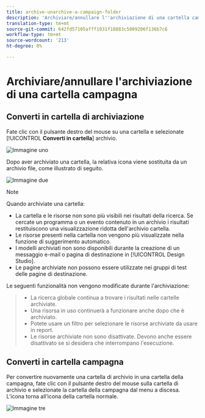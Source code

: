 ```yaml
---
title: archive-unarchive-a-campaign-folder
description: 'Archiviare/annullare l''archiviazione di una cartella campagna '
translation-type: tm+mt
source-git-commit: 642fd57105afff1031f18883c5809206f136b7c6
workflow-type: tm+mt
source-wordcount: '213'
ht-degree: 0%

---
```



# Archiviare/annullare l&#39;archiviazione di una cartella campagna

## Converti in cartella di archiviazione

Fate clic con il pulsante destro del mouse su una cartella e selezionate [!UICONTROL **Converti in cartella**] archivio.

![Immagine uno](/help/sky/assets/campaign-folders/archive-unarchive-a-campaign-folder/archive-unarchive-a-campaign-folder-1.png)

Dopo aver archiviato una cartella, la relativa icona viene sostituita da un archivio file, come illustrato di seguito.

![Immagine due](/help/sky/assets/campaign-folders/archive-unarchive-a-campaign-folder/archive-unarchive-a-campaign-folder-2.png)

>[!NOTE]
>
>Quando archiviate una cartella:
>
>* La cartella e le risorse non sono più visibili nei risultati della ricerca.
   >Se cercate un programma o un evento contenuto in un archivio
   >i risultati restituiscono una visualizzazione ridotta dell&#39;archivio
   >cartella.
>* Le risorse presenti nella cartella non vengono più visualizzate nella funzione di suggerimento automatico.
>* I modelli archiviati non sono disponibili durante la creazione di un messaggio e-mail
   >o pagina di destinazione in [!UICONTROL Design Studio].
>* Le pagine archiviate non possono essere utilizzate nei gruppi di test delle pagine di destinazione.

>
>
Le seguenti funzionalità non vengono modificate durante l&#39;archiviazione:
>
>* La ricerca globale continua a trovare i risultati nelle cartelle archiviate.
>* Una risorsa in uso continuerà a funzionare anche dopo che è
   >archiviato.
>* Potete usare un filtro per selezionare le risorse archiviate da usare in
   >report.
>* Le risorse archiviate non sono disattivate. Devono anche essere
   >disattivato se si desidera che interrompano l&#39;esecuzione.

>



## Converti in cartella campagna

Per convertire nuovamente una cartella di archivio in una cartella della campagna, fate clic con il pulsante destro del mouse sulla cartella di archivio e selezionate la cartella della campagna dal menu a discesa. L’icona torna all’icona della cartella normale.

![Immagine tre](/help/sky/assets/campaign-folders/archive-unarchive-a-campaign-folder/archive-unarchive-a-campaign-folder-3.png)
